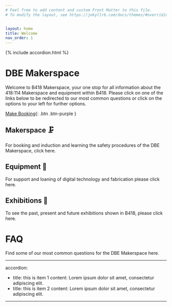 ```yaml
---
# Feel free to add content and custom Front Matter to this file.
# To modify the layout, see https://jekyllrb.com/docs/themes/#overriding-theme-defaults


layout: home
title: Welcome
nav_order: 1
---
```


 {% include accordion.html %}

# DBE Makerspace

Welcome to B418 Makerspace, your one stop for all information about the 418:114 Makerspace and equipment within B418. Please click on one of the links below to be redirected to our most common questions or click on the options to your left for further options.

[Make Booking](https://siso.curtin.edu.au/sodbe//){: .btn .btn-purple }

## Makerspace 🗜️ 
For booking and induction and learning the safety procedures of the DBE Makerspace, click here.
## Equipment 🔧
For support and loaning of digital technology and fabrication please click here.
## Exhibitions 🎨
To see the past, present and future exhibitions shown in B418, please click here.


# FAQ
Find some of our most common questions for the DBE Makerspace here.


---
accordion: 
  - title: this is item 1
    content: Lorem ipsum dolor sit amet, consectetur adipiscing elit. 
  - title: this is item 2
    content: Lorem ipsum dolor sit amet, consectetur adipiscing elit.
---


